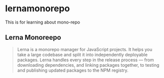 # lernamonorepo
This is for learning about mono-repo

## Lerna Monoreepo
> Lerna is a monorepo manager for JavaScript projects. It helps you take a large codebase and split it into independently deployable packages. Lerna handles every step in the release process — from downloading dependencies, and linking packages together, to testing and publishing updated packages to the NPM registry.

